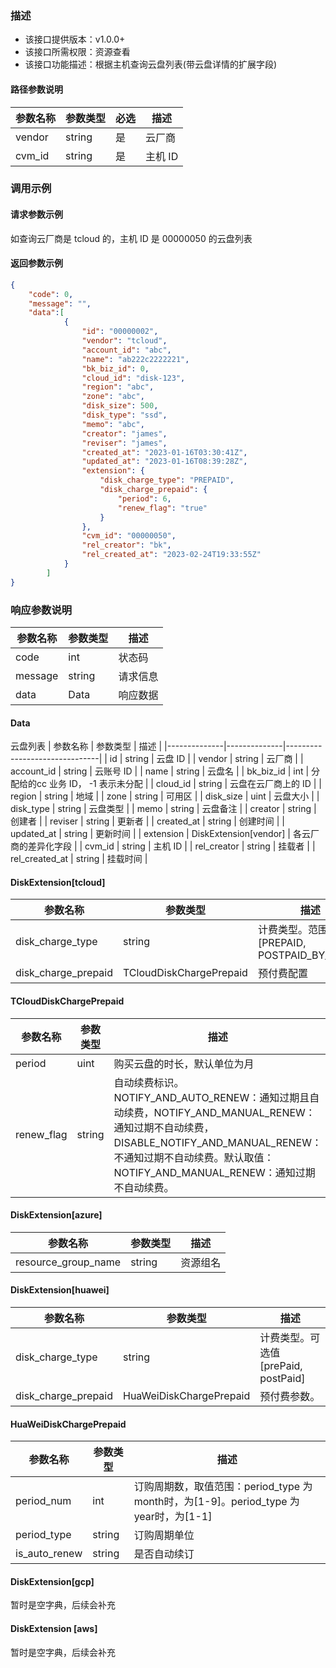### 描述

- 该接口提供版本：v1.0.0+
- 该接口所需权限：资源查看
- 该接口功能描述：根据主机查询云盘列表(带云盘详情的扩展字段)

#### 路径参数说明
| 参数名称          | 参数类型                           | 必选 | 描述                                                         |
| ----------------- | ---------------------------------- | ---- | ------------------------------------------------------------ |
| vendor | string | 是 | 云厂商 |
| cvm_id | string | 是 | 主机 ID|

### 调用示例
#### 请求参数示例
如查询云厂商是 tcloud 的，主机 ID 是 00000050 的云盘列表
#### 返回参数示例
```json
{
    "code": 0,
    "message": "",
    "data":[
            {
                "id": "00000002",
                "vendor": "tcloud",
                "account_id": "abc",
                "name": "ab222c2222221",
                "bk_biz_id": 0,
                "cloud_id": "disk-123",
                "region": "abc",
                "zone": "abc",
                "disk_size": 500,
                "disk_type": "ssd",
                "memo": "abc",
                "creator": "james",
                "reviser": "james",
                "created_at": "2023-01-16T03:30:41Z",
                "updated_at": "2023-01-16T08:39:28Z",
                "extension": {
                    "disk_charge_type": "PREPAID",
                    "disk_charge_prepaid": {
                        "period": 6,
                        "renew_flag": "true"
                    }
                },
                "cvm_id": "00000050",
                "rel_creator": "bk",
                "rel_created_at": "2023-02-24T19:33:55Z"
            }
        ]
}
```
### 响应参数说明

| 参数名称    | 参数类型   | 描述   |
|---------|--------|------|
| code    | int  | 状态码  |
| message | string | 请求信息 |
| data    | Data | 响应数据 |
#### Data
云盘列表
| 参数名称         | 参数类型         | 描述                            |
|--------------|--------------|-------------------------------|
| id | string | 云盘 ID |
| vendor | string | 云厂商 |
| account_id | string | 云账号 ID |
| name | string | 云盘名 |
| bk_biz_id | int | 分配给的cc 业务 ID， -1 表示未分配 |
| cloud_id | string | 云盘在云厂商上的 ID |
| region | string | 地域 |
| zone | string | 可用区 |
| disk_size | uint | 云盘大小 |
| disk_type | string | 云盘类型 |
| memo | string | 云盘备注 |
| creator | string | 创建者 |
| reviser | string | 更新者 |
| created_at | string | 创建时间 |
| updated_at | string | 更新时间 |
| extension | DiskExtension[vendor] | 各云厂商的差异化字段 |
| cvm_id | string | 主机 ID |
| rel_creator | string | 挂载者 |
| rel_created_at | string | 挂载时间 |

#### DiskExtension[tcloud]

| 参数名称                           | 参数类型 |描述                                                         |
|--------------------------------| -------- |  ------------------------------------------------------------ |
| disk_charge_type | string | 计费类型。范围[PREPAID, POSTPAID_BY_HOUR] |
| disk_charge_prepaid | TCloudDiskChargePrepaid | 预付费配置|

#### TCloudDiskChargePrepaid

| 参数名称                           | 参数类型 |描述                                                         |
|--------------------------------| -------- |------------------------------------------------------------ |
| period | uint | 购买云盘的时长，默认单位为月 |
| renew_flag | string | 自动续费标识。NOTIFY_AND_AUTO_RENEW：通知过期且自动续费，NOTIFY_AND_MANUAL_RENEW：通知过期不自动续费，DISABLE_NOTIFY_AND_MANUAL_RENEW：不通知过期不自动续费。默认取值：NOTIFY_AND_MANUAL_RENEW：通知过期不自动续费。|

#### DiskExtension[azure]

| 参数名称                           | 参数类型 | 描述                                                         |
|--------------------------------| -------- | ------------------------------------------------------------ |
| resource_group_name | string | 资源组名 |

#### DiskExtension[huawei]
| 参数名称                           | 参数类型 | 描述                                                         |
|--------------------------------| -------- | ------------------------------------------------------------ |
| disk_charge_type | string | 计费类型。可选值[prePaid, postPaid] |
| disk_charge_prepaid | HuaWeiDiskChargePrepaid |预付费参数。|

#### HuaWeiDiskChargePrepaid
| 参数名称                           | 参数类型 | 描述                                                         |
|--------------------------------| -------- | ------------------------------------------------------------ |
| period_num | int |订购周期数，取值范围：period_type 为 month时，为[1-9]。period_type 为 year时，为[1-1]|
| period_type | string | 订购周期单位|
| is_auto_renew | string |  是否自动续订 |

#### DiskExtension[gcp]
暂时是空字典，后续会补充

#### DiskExtension [aws]
暂时是空字典，后续会补充